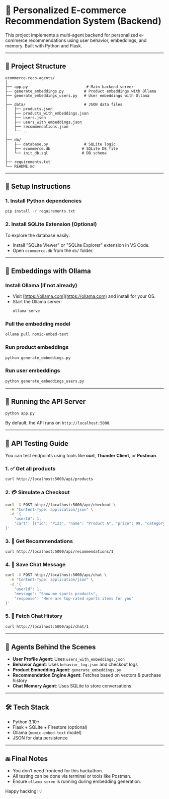 # 🛒 Personalized E-commerce Recommendation System (Backend)

This project implements a multi-agent backend for personalized e-commerce recommendations using user behavior, embeddings, and memory. Built with Python and Flask.

---

## 📁 Project Structure

```
ecommerce-reco-agents/
│
├── app.py                          # Main backend server
├── generate_embeddings.py         # Product embeddings with Ollama
├── generate_embeddings_users.py   # User embeddings with Ollama
│
├── data/                          # JSON data files
│   ├── products.json
│   ├── products_with_embeddings.json
│   ├── users.json
│   ├── users_with_embeddings.json
│   ├── recommendations.json
│   └── ...
│
├── db/
│   ├── database.py                # SQLite logic
│   ├── ecommerce.db              # SQLite DB file
│   └── init_db.sql               # DB schema
│
├── requirements.txt
└── README.md
```

---

## 🔧 Setup Instructions

### 1. Install Python dependencies

```bash
pip install -r requirements.txt
```

### 2. Install SQLite Extension (Optional)

To explore the database easily:

- Install "SQLite Viewer" or "SQLite Explorer" extension in VS Code.
- Open `ecommerce.db` from the `db/` folder.

---

## 🤖 Embeddings with Ollama

### Install Ollama (if not already)

- Visit [https://ollama.com](https://ollama.com) and install for your OS.
- Start the Ollama server:
  ```bash
  ollama serve
  ```

### Pull the embedding model

```bash
ollama pull nomic-embed-text
```

### Run product embeddings

```bash
python generate_embeddings.py
```

### Run user embeddings

```bash
python generate_embeddings_users.py
```

---

## 🚀 Running the API Server

```bash
python app.py
```

By default, the API runs on `http://localhost:5000`.

---

## 🧪 API Testing Guide

You can test endpoints using tools like **curl**, **Thunder Client**, or **Postman**.

### 1. ✅ Get all products

```bash
curl http://localhost:5000/api/products
```

### 2. 💳 Simulate a Checkout

```bash
curl -X POST http://localhost:5000/api/checkout \
  -H "Content-Type: application/json" \
  -d '{
    "userId": 1,
    "cart": [{"id": "P123", "name": "Product A", "price": 99, "category": "Fashion"}]
}'
```

### 3. 🎯 Get Recommendations

```bash
curl http://localhost:5000/api/recommendations/1
```

### 4. 💬 Save Chat Message

```bash
curl -X POST http://localhost:5000/api/chat \
  -H "Content-Type: application/json" \
  -d '{
    "userId": 1,
    "message": "Show me sports products",
    "response": "Here are top-rated sports items for you"
}'
```

### 5. 📜 Fetch Chat History

```bash
curl http://localhost:5000/api/chat/1
```

---

## 🧠 Agents Behind the Scenes

- **User Profile Agent**: Uses `users_with_embeddings.json`
- **Behavior Agent**: Uses `behavior_log.json` and checkout logs
- **Product Embedding Agent**: `generate_embeddings.py`
- **Recommendation Engine Agent**: Fetches based on vectors & purchase history
- **Chat Memory Agent**: Uses SQLite to store conversations

---

## 🛠 Tech Stack

- Python 3.10+
- Flask + SQLite + Firestore (optional)
- Ollama (`nomic-embed-text` model)
- JSON for data persistence

---

## 🔚 Final Notes

- You don’t need frontend for this hackathon.
- All testing can be done via terminal or tools like Postman.
- Ensure `ollama serve` is running during embedding generation.

Happy hacking! 💡
